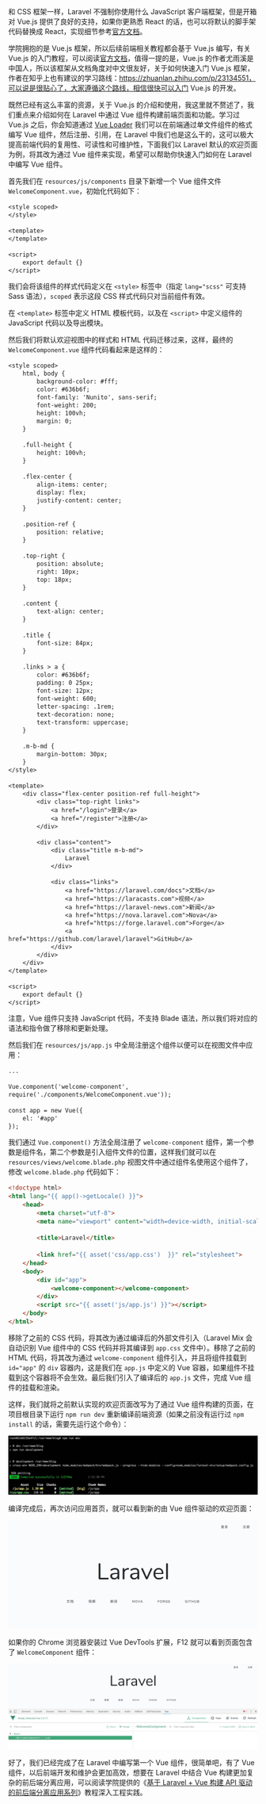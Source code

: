 和 CSS 框架一样，Laravel 不强制你使用什么 JavaScript 客户端框架，但是开箱对 Vue.js 提供了良好的支持，如果你更熟悉 React 的话，也可以将默认的脚手架代码替换成 React，实现细节参考[官方文档](https://laravelacademy.org/post/9552.html#toc-4)。

学院拥抱的是 Vue.js 框架，所以后续前端相关教程都会基于 Vue.js 编写，有关 Vue.js 的入门教程，可以阅读[官方文档](https://cn.vuejs.org/v2/guide/)，值得一提的是，Vue.js 的作者尤雨溪是中国人，所以该框架从文档角度对中文很友好，关于如何快速入门 Vue.js 框架，作者在知乎上也有建议的学习路线：https://zhuanlan.zhihu.com/p/23134551，可以说是很贴心了，大家遵循这个路线，相信很快可以入门 Vue.js 的开发。

既然已经有这么丰富的资源，关于 Vue.js 的介绍和使用，我这里就不赘述了，我们重点来介绍如何在 Laravel 中通过 Vue 组件构建前端页面和功能。学习过 Vue.js 之后，你会知道通过 [Vue Loader](https://vue-loader.vuejs.org/zh/#vue-loader-是什么？) 我们可以在前端通过单文件组件的格式编写 Vue 组件，然后注册、引用，在 Laravel 中我们也是这么干的，这可以极大提高前端代码的复用性、可读性和可维护性，下面我们以 Laravel 默认的欢迎页面为例，将其改为通过 Vue 组件来实现，希望可以帮助你快速入门如何在 Laravel 中编写 Vue 组件。

首先我们在 `resources/js/components` 目录下新增一个 Vue 组件文件 `WelcomeComponent.vue`，初始化代码如下：

```vue
<style scoped>
</style>

<template>
</template>

<script>
    export default {}
</script>
```



我们会将该组件的样式代码定义在 `<style>` 标签中（指定 `lang="scss"` 可支持 Sass 语法），`scoped` 表示这段 CSS 样式代码只对当前组件有效。

在 `<template>` 标签中定义 HTML 模板代码，以及在 `<script>` 中定义组件的 JavaScript 代码以及导出模块。

然后我们将默认欢迎视图中的样式和 HTML 代码迁移过来，这样，最终的 `WelcomeComponent.vue` 组件代码看起来是这样的：

```vue
<style scoped>
    html, body {
        background-color: #fff;
        color: #636b6f;
        font-family: 'Nunito', sans-serif;
        font-weight: 200;
        height: 100vh;
        margin: 0;
    }

    .full-height {
        height: 100vh;
    }

    .flex-center {
        align-items: center;
        display: flex;
        justify-content: center;
    }

    .position-ref {
        position: relative;
    }

    .top-right {
        position: absolute;
        right: 10px;
        top: 18px;
    }

    .content {
        text-align: center;
    }

    .title {
        font-size: 84px;
    }

    .links > a {
        color: #636b6f;
        padding: 0 25px;
        font-size: 12px;
        font-weight: 600;
        letter-spacing: .1rem;
        text-decoration: none;
        text-transform: uppercase;
    }

    .m-b-md {
        margin-bottom: 30px;
    }
</style>

<template>
    <div class="flex-center position-ref full-height">
        <div class="top-right links">
            <a href="/login">登录</a>
            <a href="/register">注册</a>
        </div>

        <div class="content">
            <div class="title m-b-md">
                Laravel
            </div>

            <div class="links">
                <a href="https://laravel.com/docs">文档</a>
                <a href="https://laracasts.com">视频</a>
                <a href="https://laravel-news.com">新闻</a>
                <a href="https://nova.laravel.com">Nova</a>
                <a href="https://forge.laravel.com">Forge</a>
                <a href="https://github.com/laravel/laravel">GitHub</a>
            </div>
        </div>
    </div>
</template>

<script>
    export default {}
</script>
```



注意，Vue 组件只支持 JavaScript 代码，不支持 Blade 语法，所以我们将对应的语法和指令做了移除和更新处理。

然后我们在 `resources/js/app.js` 中全局注册这个组件以便可以在视图文件中应用：

```vue
...

Vue.component('welcome-component', require('./components/WelcomeComponent.vue'));

const app = new Vue({
    el: '#app'
});
```



我们通过 `Vue.component()` 方法全局注册了 `welcome-component` 组件，第一个参数是组件名，第二个参数是引入组件文件的位置，这样我们就可以在 `resources/views/welcome.blade.php` 视图文件中通过组件名使用这个组件了，修改 `welcome.blade.php` 代码如下：

```html
<!doctype html>
<html lang="{{ app()->getLocale() }}">
    <head>
        <meta charset="utf-8">
        <meta name="viewport" content="width=device-width, initial-scale=1">

        <title>Laravel</title>

        <link href="{{ asset('css/app.css')  }}" rel="stylesheet">
    </head>
    <body>
        <div id="app">
            <welcome-component></welcome-component>
        </div>
        <script src="{{ asset('js/app.js') }}"></script>
    </body>
</html>
```



移除了之前的 CSS 代码，将其改为通过编译后的外部文件引入（Laravel Mix 会自动识别 Vue 组件中的 CSS 代码并将其编译到 `app.css` 文件中）。移除了之前的 HTML 代码，将其改为通过 `welcome-component` 组件引入，并且将组件挂载到 `id="app"` 的 `div` 容器内，这是我们在 `app.js` 中定义的 Vue 容器，如果组件不挂载到这个容器将不会生效。最后我们引入了编译后的 `app.js` 文件，完成 Vue 组件的挂载和渲染。

这样，我们就将之前默认实现的欢迎页面改写为了通过 Vue 组件构建的页面，在项目根目录下运行 `npm run dev` 重新编译前端资源（如果之前没有运行过 `npm install` 的话，需要先运行这个命令）：

![img](%E5%9C%A8%20Laravel%20%E9%A1%B9%E7%9B%AE%E4%B8%AD%E7%BC%96%E5%86%99%E7%AC%AC%E4%B8%80%E4%B8%AA%20Vue%20%E7%BB%84%E4%BB%B6/8553b10f1a7d4da26b3d84e358417dc4.jpg)

编译完成后，再次访问应用首页，就可以看到新的由 Vue 组件驱动的欢迎页面：

![img](%E5%9C%A8%20Laravel%20%E9%A1%B9%E7%9B%AE%E4%B8%AD%E7%BC%96%E5%86%99%E7%AC%AC%E4%B8%80%E4%B8%AA%20Vue%20%E7%BB%84%E4%BB%B6/b551ab5601f84c7f191829dfcb350d99.jpg)

如果你的 Chrome 浏览器安装过 Vue DevTools 扩展，F12 就可以看到页面包含了 `WelcomeComponent` 组件：

![img](%E5%9C%A8%20Laravel%20%E9%A1%B9%E7%9B%AE%E4%B8%AD%E7%BC%96%E5%86%99%E7%AC%AC%E4%B8%80%E4%B8%AA%20Vue%20%E7%BB%84%E4%BB%B6/ce7abb0ed05b508dab30c45f2f2676fa.jpg)

好了，我们已经完成了在 Laravel 中编写第一个 Vue 组件，很简单吧，有了 Vue 组件，以后前端开发和维护会更加高效，想要在 Laravel 中结合 Vue 构建更加复杂的前后端分离应用，可以阅读学院提供的《[基于 Laravel + Vue 构建 API 驱动的前后端分离应用系列](https://xueyuanjun.com/api-driven-development-laravel-vue)》教程深入工程实践。